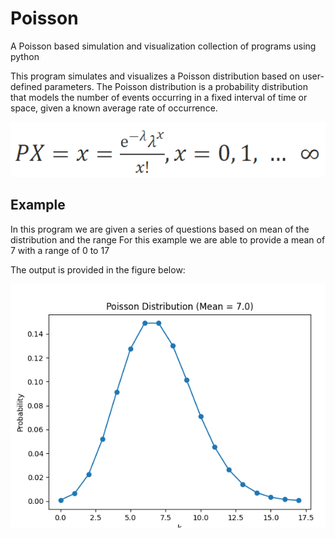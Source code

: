 # Poisson
A Poisson based simulation and visualization collection of programs using python

This program simulates and visualizes a Poisson distribution based on user-defined parameters. The Poisson distribution is a probability distribution that models the number of events occurring in a fixed interval of time or space, given a known average rate of occurrence.

<img src="/img/poisson2.png" title="PMF" alt="PMF">

## Example

In this program we are given a series of questions based on mean of the distribution and the range 
For this example we are able to provide a mean of 7 with a range of 0 to 17

The output is provided in the figure below:

<img src="/img/figure1.png" title="figure1" alt="figure1">


